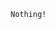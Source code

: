 										
                                        
                                        Nothing!
                                        
                                        
